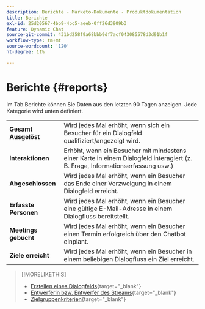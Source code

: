 ```yaml
---
description: Berichte - Marketo-Dokumente - Produktdokumentation
title: Berichte
exl-id: 25d20567-4bb9-4bc5-aeeb-0ff26d3909b3
feature: Dynamic Chat
source-git-commit: 431bd258f9a68bbb9df7acf043085578d3d91b1f
workflow-type: tm+mt
source-wordcount: '120'
ht-degree: 11%

---
```


# Berichte {#reports}

Im Tab Berichte können Sie Daten aus den letzten 90 Tagen anzeigen. Jede Kategorie wird unten definiert.

<table>
 <tr>
  <td><strong>Gesamt Ausgelöst</strong></td>
  <td>Wird jedes Mal erhöht, wenn sich ein Besucher für ein Dialogfeld qualifiziert/angezeigt wird.
</td>
 </tr>
 <tr>
  <td><strong>Interaktionen</strong></td>
  <td>Erhöht, wenn ein Besucher mit mindestens einer Karte in einem Dialogfeld interagiert (z. B. Frage, Informationserfassung usw.)</td>
 </tr>
 <tr>
  <td><strong>Abgeschlossen</strong></td>
  <td>Wird jedes Mal erhöht, wenn ein Besucher das Ende einer Verzweigung in einem Dialogfeld erreicht.</td>
 </tr>
 <tr>
  <td><strong>Erfasste Personen</strong></td>
  <td>Wird jedes Mal erhöht, wenn ein Besucher eine gültige E-Mail-Adresse in einem Dialogfluss bereitstellt.</td>
 </tr>
 <tr>
  <td><strong>Meetings gebucht</strong></td>
  <td>Wird jedes Mal erhöht, wenn ein Besucher einen Termin erfolgreich über den Chatbot einplant.</td>
 </tr>
 <tr>
  <td><strong>Ziele erreicht</strong></td>
  <td>Wird jedes Mal erhöht, wenn ein Besucher in einem beliebigen Dialogfluss ein Ziel erreicht.</td>
 </tr>
</table>

>[!MORELIKETHIS]
>
>* [Erstellen eines Dialogfelds](/help/marketo/product-docs/demand-generation/dynamic-chat/dialogues/create-a-dialogue.md){target="_blank"}
>* [Entwerferin bzw. Entwerfer des Streams](/help/marketo/product-docs/demand-generation/dynamic-chat/dialogues/stream-designer.md){target="_blank"}
>* [Zielgruppenkriterien](/help/marketo/product-docs/demand-generation/dynamic-chat/dialogues/audience-criteria.md){target="_blank"}
